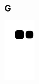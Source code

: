 # G

![Snake animation](https://github.com/rafaballerini/rafaballerini/blob/output/github-contribution-grid-snake.svg)
